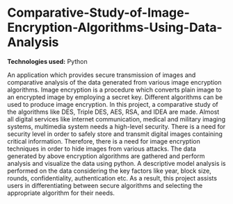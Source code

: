 # Comparative-Study-of-Image-Encryption-Algorithms-Using-Data-Analysis

**Technologies used:**
Python

An application which provides secure transmission of images and comparative
analysis of the data generated from various image encryption algorithms. Image
encryption is a procedure which converts plain image to an encrypted image by
employing a secret key. Different algorithms can be used to produce image
encryption. In this project, a comparative study of the algorithms like DES, Triple
DES, AES, RSA, and IDEA are made. Almost all digital services like internet
communication, medical and military imaging systems, multimedia system needs a
high-level security. There is a need for security level in order to safely store and
transmit digital images containing critical information. Therefore, there is a need
for image encryption techniques in order to hide images from various attacks. The
data generated by above encryption algorithms are gathered and perform analysis
and visualize the data using python. A descriptive model analysis is performed on
the data considering the key factors like year, block size, rounds, confidentiality,
authentication etc. As a result, this project assists users in differentiating between
secure algorithms and selecting the appropriate algorithm for their needs.

